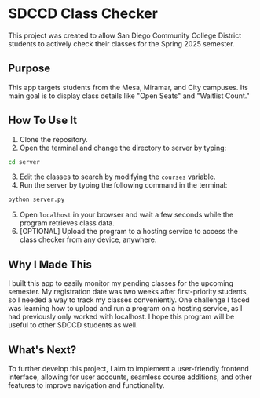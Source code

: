 
# SDCCD Class Checker

This project was created to allow San Diego Community College District students to actively check their classes for the Spring 2025 semester.


## Purpose

This app targets students from the Mesa, Miramar, and City campuses. Its main goal is to display class details like "Open Seats" and "Waitlist Count."
## How To Use It

1. Clone the repository.
2. Open the terminal and change the directory to server by typing:
```bash
cd server
```
3. Edit the classes to search by modifying the ```courses``` variable.
4. Run the server by typing the following command in the terminal:
```bash
python server.py
```
5. Open ```localhost``` in your browser and wait a few seconds while the program retrieves class data.
6. [OPTIONAL] Upload the program to a hosting service to access the class checker from any device, anywhere.
## Why I Made This

I built this app to easily monitor my pending classes for the upcoming semester. My registration date was two weeks after first-priority students, so I needed a way to track my classes conveniently. One challenge I faced was learning how to upload and run a program on a hosting service, as I had previously only worked with localhost. I hope this program will be useful to other SDCCD students as well.
## What's Next?

To further develop this project, I aim to implement a user-friendly frontend interface, allowing for user accounts, seamless course additions, and other features to improve navigation and functionality.